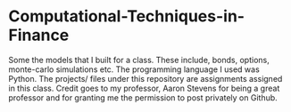 # Computational-Techniques-in-Finance
Some the models that I built for a class. These include, bonds, options, monte-carlo simulations etc. 
The programming language I used was Python. The projects/ files under this repository are assignments assigned in this class.
Credit goes to my professor, Aaron Stevens for being a great professor and for granting me the permission to post privately 
on Github.
